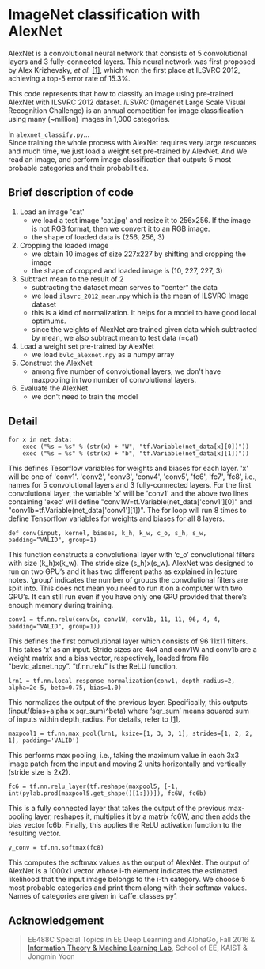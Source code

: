 # ImageNet classification with AlexNet

AlexNet is a convolutional neural network that consists of 5 convolutional layers and 3 fully-connected layers.
This neural network was first proposed by Alex Krizhevsky, *et al.* [[1]](https://papers.nips.cc/paper/4824-imagenet-classification-with-deep-convolutional-neural-networks.pdf), which won the first place at ILSVRC 2012, achieving a top-5 error rate of 15.3%. 

This code represents that how to classify an image using pre-trained AlexNet with ILSVRC 2012 dataset. *ILSVRC* (Imagenet Large Scale Visual Recognition Challenge) is an annual competition for image classification using many (~million) images in 1,000 categories. 

[](./image/cat.png)

In ```alexnet_classify.py```...<br>
Since training the whole process with AlexNet requires very large resources and much time, we just load a weight set pre-trained by AlexNet. And We read an image, and perform image classification that outputs 5 most probable categories and their probabilities. 

## Brief description of code
1. Load an image 'cat'
   * we load a test image 'cat.jpg' and resize it to 256x256. If the image is not RGB format, then we convert it to an RGB image.
   * the shape of loaded data is (256, 256, 3)
2. Cropping the loaded image
   * we obtain 10 images of size 227x227 by shifting and cropping the image
   * the shape of cropped and loaded image is (10, 227, 227, 3)
3. Subtract mean to the result of 2
   * subtracting the dataset mean serves to "center" the data
   * we load ```ilsvrc_2012_mean.npy``` which is the mean of ILSVRC Image dataset
   * this is a kind of normalization. It helps for a model to have good local optimums. 
   * since the weights of AlexNet are trained given data which subtracted by mean, we also subtract mean to test data (=cat)
4. Load a weight set pre-trained by AlexNet
   * we load ```bvlc_alexnet.npy``` as a numpy array 
5. Construct the AlexNet
   * among five number of convolutional layers, we don't have maxpooling in two number of convolutional layers.
6. Evaluate the AlexNet
   * we don't need to train the model

   
## Detail
```
for x in net_data:
    exec ("%s = %s" % (str(x) + "W", "tf.Variable(net_data[x][0])"))
    exec ("%s = %s" % (str(x) + "b", "tf.Variable(net_data[x][1])"))
```
This defines Tesorflow variables for weights and biases for each layer. 'x' will be one of 'conv1'. 'conv2', 'conv3', 'conv4', 'conv5', 'fc6', 'fc7', 'fc8', i.e., names for 5 convolutional layers and 3 fully-connected layers. For the first convolutional layer, the variable 'x' will be 'conv1' and the above two lines containing 'exec' will define "conv1W=tf.Variable(net_data['conv1'][0]" and "conv1b=tf.Variable(net_data['conv1'][1])". The for loop will run 8 times to define Tensorflow variables for weights and biases for all 8 layers.
```
def conv(input, kernel, biases, k_h, k_w, c_o, s_h, s_w, padding=“VALID", group=1)
```
This function constructs a convolutional layer with ‘c_o’ convolutional filters with size (k_h)x(k_w). The stride size (s_h)x(s_w). AlexNet was designed to run on two GPU’s and it has two different paths as explained in lecture notes. ‘group’ indicates the number of groups the convolutional filters are split into. This does not mean you need to run it on a computer with two GPU’s. It can still run even if you have only one GPU provided that there’s enough memory during training.
```
conv1 = tf.nn.relu(conv(x, conv1W, conv1b, 11, 11, 96, 4, 4, padding=“VALID", group=1))
```
This defines the first convolutional layer which consists of 96 11x11 filters. This takes ‘x’ as an input. Stride sizes are 4x4 and conv1W and conv1b are a weight matrix and a bias vector, respectively, loaded from file "bevlc_alxnet.npy”. “tf.nn.relu” is the ReLU function.
```
lrn1 = tf.nn.local_response_normalization(conv1, depth_radius=2, alpha=2e-5, beta=0.75, bias=1.0)
```
This normalizes the output of the previous layer. Specifically, this outputs (input/(bias+alpha x sqr_sum)^beta) where ‘sqr_sum’ means squared sum of inputs within depth_radius. For details, refer to [[1]](https://papers.nips.cc/paper/4824-imagenet-classification-with-deep-convolutional-neural-networks.pdf).
```
maxpool1 = tf.nn.max_pool(lrn1, ksize=[1, 3, 3, 1], strides=[1, 2, 2, 1], padding='VALID')
```
This performs max pooling, i.e., taking the maximum value in each 3x3 image patch from the input and moving 2 units horizontally and vertically (stride size is 2x2).
```
fc6 = tf.nn.relu_layer(tf.reshape(maxpool5, [-1, int(pylab.prod(maxpool5.get_shape()[1:]))]), fc6W, fc6b)
```
This is a fully connected layer that takes the output of the previous max-pooling layer, reshapes it, multiplies it by a matrix fc6W, and then adds the bias vector fc6b. Finally, this applies the ReLU activation function to the resulting vector.
```
y_conv = tf.nn.softmax(fc8)
```
This computes the softmax values as the output of AlexNet. The output of AlexNet is a 1000x1 vector whose i-th element indicates the estimated likelihood that the input image belongs to the i-th category. We choose 5 most probable categories and print them along with their softmax values. Names of categories are given in ‘caffe_classes.py’.


## Acknowledgement
> EE488C Special Topics in EE Deep Learning and AlphaGo, Fall 2016 & [Information Theory & Machine Learning Lab](http://itml.kaist.ac.kr), School of EE, KAIST & Jongmin Yoon 
